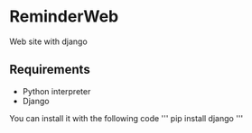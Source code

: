 # ReminderWeb
 Web site with django

## Requirements
- Python interpreter
- Django

You can install it with the following code
'''
pip install django
'''